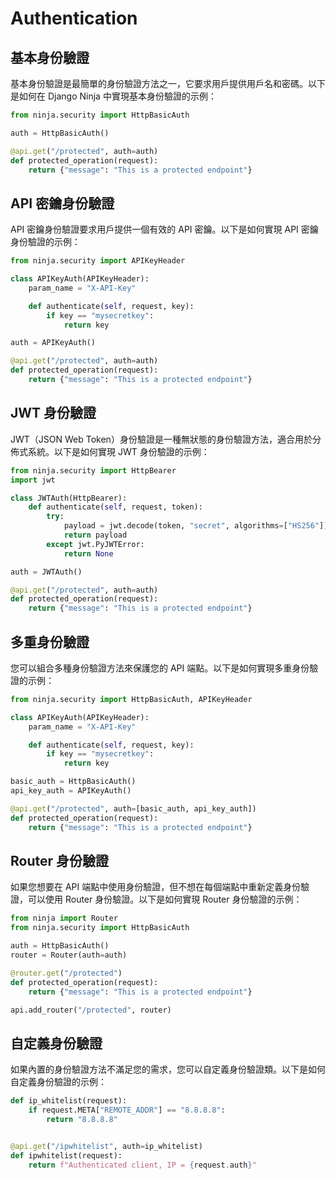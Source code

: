 # Authentication

## 基本身份驗證

基本身份驗證是最簡單的身份驗證方法之一，它要求用戶提供用戶名和密碼。以下是如何在 Django Ninja 中實現基本身份驗證的示例：

```python
from ninja.security import HttpBasicAuth

auth = HttpBasicAuth()

@api.get("/protected", auth=auth)
def protected_operation(request):
    return {"message": "This is a protected endpoint"}
```

## API 密鑰身份驗證
API 密鑰身份驗證要求用戶提供一個有效的 API 密鑰。以下是如何實現 API 密鑰身份驗證的示例：

```python
from ninja.security import APIKeyHeader

class APIKeyAuth(APIKeyHeader):
    param_name = "X-API-Key"

    def authenticate(self, request, key):
        if key == "mysecretkey":
            return key

auth = APIKeyAuth()

@api.get("/protected", auth=auth)
def protected_operation(request):
    return {"message": "This is a protected endpoint"}
```

## JWT 身份驗證

JWT（JSON Web Token）身份驗證是一種無狀態的身份驗證方法，適合用於分佈式系統。以下是如何實現 JWT 身份驗證的示例：

```python
from ninja.security import HttpBearer
import jwt

class JWTAuth(HttpBearer):
    def authenticate(self, request, token):
        try:
            payload = jwt.decode(token, "secret", algorithms=["HS256"])
            return payload
        except jwt.PyJWTError:
            return None

auth = JWTAuth()

@api.get("/protected", auth=auth)
def protected_operation(request):
    return {"message": "This is a protected endpoint"}
```

## 多重身份驗證
您可以組合多種身份驗證方法來保護您的 API 端點。以下是如何實現多重身份驗證的示例：
```python
from ninja.security import HttpBasicAuth, APIKeyHeader

class APIKeyAuth(APIKeyHeader):
    param_name = "X-API-Key"

    def authenticate(self, request, key):
        if key == "mysecretkey":
            return key

basic_auth = HttpBasicAuth()
api_key_auth = APIKeyAuth()

@api.get("/protected", auth=[basic_auth, api_key_auth])
def protected_operation(request):
    return {"message": "This is a protected endpoint"}
```

## Router 身份驗證

如果您想要在 API 端點中使用身份驗證，但不想在每個端點中重新定義身份驗證，可以使用 Router 身份驗證。以下是如何實現 Router 身份驗證的示例：

```python
from ninja import Router
from ninja.security import HttpBasicAuth

auth = HttpBasicAuth()
router = Router(auth=auth)

@router.get("/protected")
def protected_operation(request):
    return {"message": "This is a protected endpoint"}

api.add_router("/protected", router)
```

## 自定義身份驗證
如果內置的身份驗證方法不滿足您的需求，您可以自定義身份驗證類。以下是如何自定義身份驗證的示例：

```python
def ip_whitelist(request):
    if request.META["REMOTE_ADDR"] == "8.8.8.8":
        return "8.8.8.8"


@api.get("/ipwhitelist", auth=ip_whitelist)
def ipwhitelist(request):
    return f"Authenticated client, IP = {request.auth}"
```